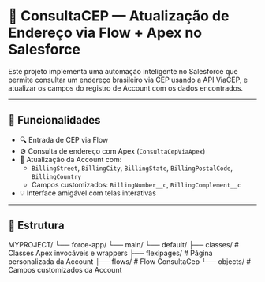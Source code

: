 # 🚀 ConsultaCEP — Atualização de Endereço via Flow + Apex no Salesforce

Este projeto implementa uma automação inteligente no Salesforce que permite consultar um endereço brasileiro via CEP usando a API ViaCEP, e atualizar os campos do registro de Account com os dados encontrados.

---

## 🧩 Funcionalidades

- 🔍 Entrada de CEP via Flow
- ⚙️ Consulta de endereço com Apex (`ConsultaCepViaApex`)
- 🧠 Atualização da Account com:
  - `BillingStreet`, `BillingCity`, `BillingState`, `BillingPostalCode`, `BillingCountry`
  - Campos customizados: `BillingNumber__c`, `BillingComplement__c`
- 💡 Interface amigável com telas interativas

---

## 📂 Estrutura
MYPROJECT/
└── force-app/
    └── main/
        └── default/
            ├── classes/              # Classes Apex invocáveis e wrappers
            ├── flexipages/           # Página personalizada da Account
            ├── flows/                # Flow ConsultaCep
            └── objects/              # Campos customizados da Account